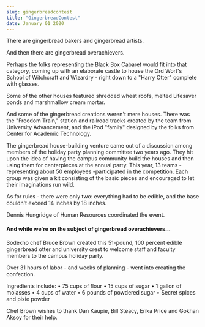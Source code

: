 ```yaml
---
slug: gingerbreadcontest
title: "GingerbreadContest"
date: January 01 2020
---
```


 
<p>There are gingerbread bakers and gingerbread artists.</p>
<p>And then there are gingerbread overachievers.</p>
<p>
  Perhaps the folks representing the Black Box Cabaret would fit into that
  category, coming up with an elaborate castle to house the Ord Wort's School of
  Witchcraft and Wizardry - right down to a "Harry Otter" complete with glasses.
</p>
<p>
  Some of the other houses featured shredded wheat roofs, melted Lifesaver ponds
  and marshmallow cream mortar.
</p>
<p>
  And some of the gingerbread creations weren't mere houses. There was the
  "Freedom Train," station and railroad tracks created by the team from
  University Advancement, and the iPod "family" designed by the folks from
  Center for Academic Technology.
</p>
<p>
  The gingerbread house-building venture came out of a discussion among members
  of the holiday party planning committee two years ago. They hit upon the idea
  of having the campus community build the houses and then using them for
  centerpieces at the annual party. This year, 13 teams - representing about 50
  employees -participated in the competition. Each group was given a kit
  consisting of the basic pieces and encouraged to let their imaginations run
  wild.
</p>
<p>
  As for rules - there were only two: everything had to be edible, and the base
  couldn't exceed 14 inches by 18 inches.
</p>
<p>Dennis Hungridge of Human Resources coordinated the event.</p>
<h4>And while we're on the subject of gingerbread overachievers...</h4>
<p>
  Sodexho chef Bruce Brown created this 51-pound, 100 percent edible gingerbread
  otter and university crest to welcome staff and faculty members to the campus
  holiday party.
</p>
<p>
  Over 31 hours of labor - and weeks of planning - went into creating the
  confection.
</p>
<p>
  Ingredients include: • 75 cups of flour • 15 cups of sugar • 1 gallon of
  molasses • 4 cups of water • 6 pounds of powdered sugar • Secret spices and
  pixie powder
</p>
<p>
  Chef Brown wishes to thank Dan Kaupie, Bill Steacy, Erika Price and Gokhan
  Aksoy for their help.
</p>
 
